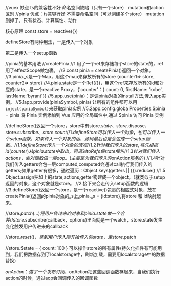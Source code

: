 //vuex 缺点 ts的兼容性不好 命名空间缺陷（只有一个store） mutation和action区别
//pinia 优点：ts兼容行好 不需要命名空间（可以创建多个store） mutation删掉了，只有状态、计算属性、动作

核心原理
const store = reactive({})

defineStore有两种用法，一是传入一个对象

<!-- export const useStore1 = defineStore('counter', {
        state: () => ({ count: 0, firstName: 'kobe', lastName: 'byrant' }),
        getters: {
            doubleCount: (store) => {
            return store.count * 2
            },
            fullName: (store) => store.firstName + ' ' + store.lastName,
        },
        actions: {
            increment() {
            this.count++
            },
        },
    })
-->

第二是传入一个setup函数

<!-- export const useStore2 = defineStore('counter', () => {
        //ref
        const count = ref(0)
        const firstName = ref('kobe')
        const lastName = ref('byrant')
        //getter
        const doubleCount = computed(() => {
            return count.value * 2
        })
        const fullName = computed(() => firstName.value + ' ' + lastName.value)

        //action
        const increment = () => {
            count.value++
        }

        const setFirstName = (newValue) => {
            firstName.value = newValue
        }

        return {
            count,
            doubleCount,
            firstName,
            lastName,
            fullName,
            increment,
            setFirstName,
        }
    })
-->

//pinia的基本用法
//createPinia
//1.用了一个ref来存储每个store的state的，ref用了effectScope做包裹。
//2.const pinia = createPinia()返回一个对象。
//3.pinia.\_s是一个Map，用这个map来存放所有的store {counter1=> store, counter2=> store}
//4.pinia.state是一个Ref({})，用这个ref来存放所有的id和对应的state，是一个reactive Proxy，{'counter'：{ count: 0, firstName: 'kobe', lastName:'byrant'}}
//5.app.use(pinia)：是调pinia对象的install方法,传入app实例。
//5.1app.provide(piniaSymbol, pinia) 让所有的组件都可以用 `inject(piniaSymbol)`来获取pinia实例
//5.2app.config.globalProperties.$pinia = pinia 将 Pinia 实例添加到 Vue 应用的全局属性中,通过 $pinia 访问 Pinia 实例

//defineStore()返回一个store，store中有store.$state、store.$dispose、store.$subscribe、store.count
//1.defineStore可以传入一个对象，也可以传入一个setup函数，如果传入一个对象的话，源码最后也是会包成一个setup函数。
//1.1defineStore传入一个对象的情况
//1.2针对我们传入的state,将先根据id(counter)从pinia.state中取出，再通过toRefs将state解包
//1.3针对我们传入actions，会对函数做一层aop。(主要是为我们传入的$onAction服务的)
//1.4针对我们传入getters会包一层computed,computed会通过call执行我们传入的getters;如果getter有很多，通过遍历：Object.keys(getters || {}).reduce()
//1.5 Object.assign把如上的state,actions,getter构建成一个object。（就类似于setup返回的对象，这个对象就是store。
//2.接下来会走传入setup函数的逻辑
//3.defineStore()返回一个store，是一个reactive()包裹的相应式对象，放在createPinia()返回的pinia对象的\_s上,pinia.\_s = {id:store},将store 和 id映射起来。

//store.$patch({...})将用户传过来的对象和pinia.state做一个合并
//store.$subscribe(callback，options)里面就是一个watch，store.state发生变化触发用户传进来的callback

<!-- watch(
        pinia.state,
        (state) => {
            callback({ storeId: id }, state)
        },
        options
    )
-->

//store.$reset({})，拿到用户传入刚开始传入的state，走store.$patch

<!-- store.$reset = function () {
        const newState = state ? state() : {}
        store.$patch((state) => {
            Object.assign(state, newState) // 默认状态覆盖到老状态
        })
    }
-->

//store.$state = { count: 100 } 可以操作store的所有属性(持久化插件有可能用到，我们把数据存到了localstorage中，刷新加载，需要用localstorage中的数据替换)

<!--
  Object.defineProperty(store, '$state', {
     get: () => pinia.state.value[id],
     set: (state) =>
       $patch(($state) => {
         Object.assign($state, state)
       }),
   }) // store上增加$state属性
-->

$onAction：做了一个发布订阅，$onAction把这些回调函数存起来，当我们执行action的时候，通过aop会回调传入的回调函数

<!--
store.$onAction(({ after, onError, name }) => {
  //发布订阅
  console.log('action执行了', name)

$dispose:调用effectScope的stop清除响应式，清除store，取消action的订阅。
store.$dispose() {
// scope.stop() // 清除响应式
// actionSubscriptions // 取消订阅
// pinia.\_s.delete(id) // 清除store
},
